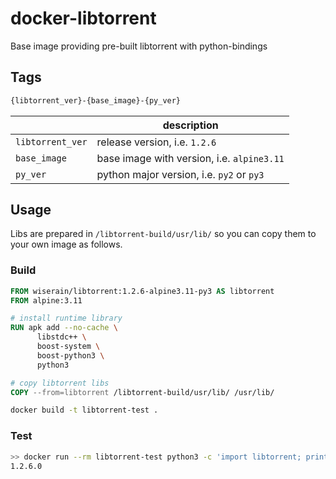 # docker-libtorrent

Base image providing pre-built libtorrent with python-bindings

## Tags

```bash
{libtorrent_ver}-{base_image}-{py_ver}
```

| | description |
|---|---|
| ```libtorrent_ver```  | release version, i.e. ```1.2.6``` |
| ```base_image``` | base image with version, i.e. ```alpine3.11``` |
| ```py_ver``` | python major version, i.e. ```py2``` or ```py3``` |

## Usage

Libs are prepared in ```/libtorrent-build/usr/lib/``` so you can copy them to your own image as follows.

### Build

```Dockerfile
FROM wiserain/libtorrent:1.2.6-alpine3.11-py3 AS libtorrent
FROM alpine:3.11

# install runtime library
RUN apk add --no-cache \
      libstdc++ \
      boost-system \
      boost-python3 \
      python3

# copy libtorrent libs
COPY --from=libtorrent /libtorrent-build/usr/lib/ /usr/lib/
```

```bash
docker build -t libtorrent-test .
```

### Test

```bash
>> docker run --rm libtorrent-test python3 -c 'import libtorrent; print(libtorrent.__version__)'
1.2.6.0
```
